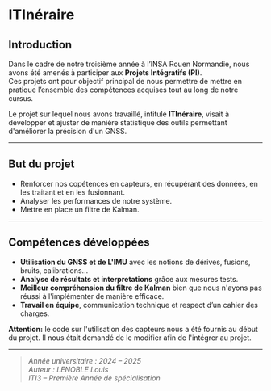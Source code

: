 # ITInéraire

## Introduction

Dans le cadre de notre troisième année à l’INSA Rouen Normandie, nous avons été amenés à participer aux **Projets Intégratifs (PI)**.  
Ces projets ont pour objectif principal de nous permettre de mettre en pratique l’ensemble des compétences acquises tout au long de notre cursus.

Le projet sur lequel nous avons travaillé, intitulé **ITInéraire**, visait à développer et ajuster de manière statistique des outils permettant d'améliorer la précision d'un GNSS.  

---

## But du projet

- Renforcer nos copétences en capteurs, en récupérant des données, en les traitant et en les fusionnant.
- Analyser les performances de notre système.  
- Mettre en place un filtre de Kalman.

---

## Compétences développées

- **Utilisation du GNSS et de L'IMU** avec les notions de dérives, fusions, bruits, calibrations...  
- **Analyse de résultats et interpretations** grâce aux mesures tests.  
- **Meilleur compréhension du filtre de Kalman** bien que nous n'ayons pas réussi à l'implémenter de manière efficace.  
- **Travail en équipe**, communication technique et respect d’un cahier des charges.

**Attention:** le code sur l'utilisation des capteurs nous a été fournis au début du projet. Il nous était demandé de le modifier afin de l'intégrer au projet.

---

> *Année universitaire : 2024 – 2025*  
> *Auteur : LENOBLE Louis*  
> *ITI3 – Première Année de spécialisation*

